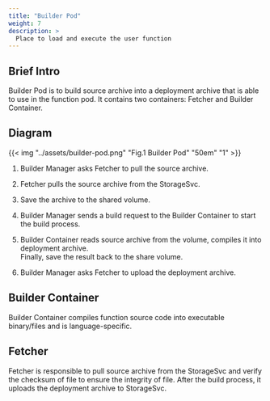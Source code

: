 ```yaml
---
title: "Builder Pod"
weight: 7
description: >
  Place to load and execute the user function
---
```


## Brief Intro

Builder Pod is to build source archive into a deployment archive that is able to use in the function pod.
It contains two containers: Fetcher and Builder Container.

## Diagram

{{< img "../assets/builder-pod.png" "Fig.1 Builder Pod" "50em" "1" >}}

1. Builder Manager asks Fetcher to pull the source archive.
2. Fetcher pulls the source archive from the StorageSvc.
3. Save the archive to the shared volume.
4. Builder Manager sends a build request to the Builder Container to start the build process.
5. Builder Container reads source archive from the volume, compiles it into deployment archive.<br />
Finally, save the result back to the share volume.  

6. Builder Manager asks Fetcher to upload the deployment archive.

## Builder Container

Builder Container compiles function source code into executable binary/files and is language-specific.

## Fetcher

Fetcher is responsible to pull source archive from the StorageSvc and verify the checksum of file to ensure the integrity of file.
After the build process, it uploads the deployment archive to StorageSvc.
